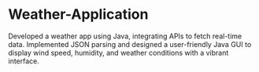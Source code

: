 # Weather-Application
Developed a weather app using Java, integrating APIs to fetch real-time data. Implemented JSON parsing and designed a user-friendly Java GUI to display wind speed, humidity, and weather conditions with a vibrant interface.
